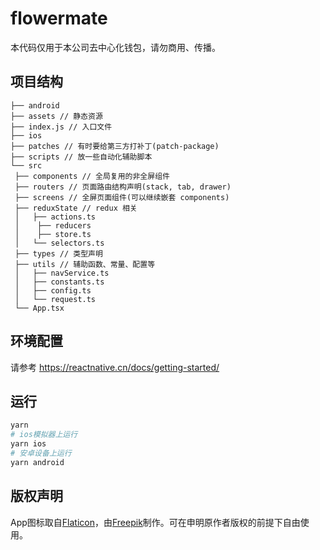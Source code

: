 # flowermate

本代码仅用于本公司去中心化钱包，请勿商用、传播。

## 项目结构
```
├── android
├── assets // 静态资源
├── index.js // 入口文件
├── ios
├── patches // 有时要给第三方打补丁(patch-package)
├── scripts // 放一些自动化辅助脚本
└── src
 ├── components // 全局复用的非全屏组件
 ├── routers // 页面路由结构声明(stack, tab, drawer)
 ├── screens // 全屏页面组件(可以继续嵌套 components)
 ├── reduxState // redux 相关
 │   ├── actions.ts
 │    ├── reducers
 │    ├── store.ts
 │   └── selectors.ts
 ├── types // 类型声明
 ├── utils // 辅助函数、常量、配置等
 │   ├── navService.ts
 │   ├── constants.ts
 │   ├── config.ts
 │   └── request.ts
 └── App.tsx
```
## 环境配置

请参考 <https://reactnative.cn/docs/getting-started/>

## 运行

```bash
yarn
# ios模拟器上运行
yarn ios
# 安卓设备上运行
yarn android
```

## 版权声明

App图标取自[Flaticon](https://www.flaticon.com/)，由[Freepik](https://www.flaticon.com/authors/freepik)制作。可在申明原作者版权的前提下自由使用。
